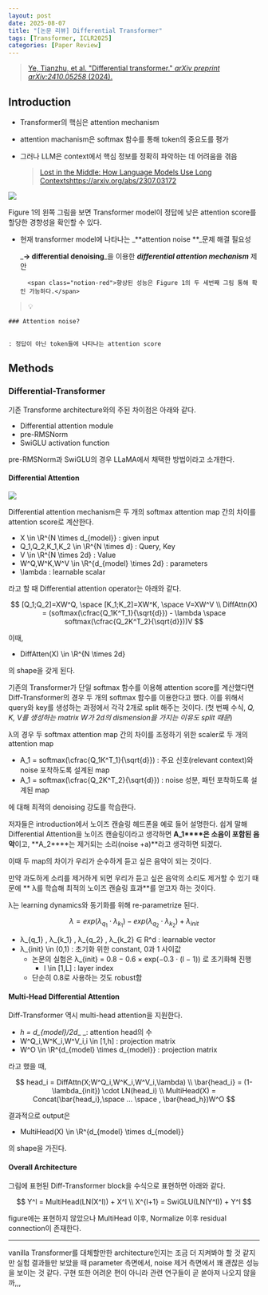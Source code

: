 ```yaml
---
layout: post
date: 2025-08-07
title: "[논문 리뷰] Differential Transformer"
tags: [Transformer, ICLR2025]
categories: [Paper Review]
---
```


> [Ye, Tianzhu, et al. "Differential transformer." ](https://arxiv.org/abs/2410.05258)[_arXiv preprint arXiv:2410.05258_](https://arxiv.org/abs/2410.05258)[ (2024).](https://arxiv.org/abs/2410.05258)



## Introduction

- Transformer의 핵심은 attention mechanism
- attention machanism은 softmax 함수를 통해 token의 중요도를 평가
- 그러나 LLM은 context에서 핵심 정보를 정확히 파악하는 데 어려움을 겪음

	> [Lost in the Middle: How Language Models Use Long Contextshttps://arxiv.org/abs/2307.03172](https://arxiv.org/abs/2307.03172)


![](https://prod-files-secure.s3.us-west-2.amazonaws.com/542b861c-36a8-4051-84e5-8804b6728dba/9083ea56-691a-4752-ae26-47f403431ac8/image.png?X-Amz-Algorithm=AWS4-HMAC-SHA256&X-Amz-Content-Sha256=UNSIGNED-PAYLOAD&X-Amz-Credential=ASIAZI2LB4664YBWRLQW%2F20250815%2Fus-west-2%2Fs3%2Faws4_request&X-Amz-Date=20250815T042010Z&X-Amz-Expires=3600&X-Amz-Security-Token=IQoJb3JpZ2luX2VjEAkaCXVzLXdlc3QtMiJIMEYCIQC8P%2FJkm4PWoCSXvDjzyJVp%2FrtfiGVxoikoDB44Hwn3DgIhAK%2Fw9YEbr34nR5CX%2B2pxdk4VQFF6U%2FBBDgJkmTQ1M0cGKv8DCFIQABoMNjM3NDIzMTgzODA1IgzwjKSS8hGhfkIK1yEq3ANrmWT1xzyJODdojnym4Y8K4xNRdV0FP2%2F98bWZzgdMyv3WYtGi27tMT8Mfjm%2F0P9C0H2RoyrG%2BgkGj%2Fr8dJPHBYaux9b5yECQX2BAfvfAOaBwkkOMU3WtcTGpnIpLY3HzHy5UZZ%2BcPy%2BiM7x4e8iZta2P41dEo4kLQjrhwzF1UeotQWzHEUdOs0UGT4Q8E6WAM08%2BJB9MpPkGyD9h5SNxbm3H%2FRdF2LHn0ctzSha%2FyrssFccM%2BDlGkjmYpJZkjqN%2BuAiYoDY3C9TZR%2BuVXV4%2BjFobEKxm5aeTGH%2FiAjtVznIMGZtPoHse5oiMVMs64fc02MKUmEmEjy8M9oVEdVSiqDP6xnaD5ixaZhJYYHey9mqbCAmlaJmxDTJb7ktmYy4D%2FK8LXYbK3RNxE%2FmZf9na8B0IBbJCaGFmhEbLSnZZHmkNe2yIWKuca2BUbOzkQZJOlI3ZHBAIUKNzmopdVc%2FfhsCrPqGHfy16j%2BIoZxLrzmqlJ6rVdum9%2BAh8plyiifV1Sno7gNz0RNzJR86j7LEkiASI9BvxQD196j3bOfyfpdqkF086VeuL6dhkvWTsDQAmEl%2FZeVkHZJT4%2FBQoDzKGPKClw7CMWGjXFMklcJ8M0I2oR8yVQ3qAX3Wu5xTCZh%2FrEBjqkASG0nOPvWeALJv9bKghKH607gtfoK%2BdeVNBbvJ9GoCiDw93aPEVw%2B0VcEDyPLjKtFUf0W5xI9Ll1QNAgYveWhA1NQS4PGY36fjeZ20gqqyWc%2FJCmNaSTEp7u%2FKnyA%2FZIoHfmscxphANlkaOK4MnHLOU44P2eXOqMPjM4t%2BSLbuhekCEzB66CkcldF%2BQnD%2BG3a%2BnjCiAwKxSKatzSlP%2FXXXkXqxW8&X-Amz-Signature=f86cce0b05c00a9f793f214f9476b8b8d62ba762b5a23c6dc5e14aef5241e2fc&X-Amz-SignedHeaders=host&x-amz-checksum-mode=ENABLED&x-id=GetObject)


Figure 1의 왼쪽 그림을 보면 Transformer model이 정답에 낮은 attention score를 할당한 경향성을 확인할 수 있다.

- 현재 transformer model에 나타나는 _**attention noise **_문제 해결 필요성

	_**→ differential denoising**_을 이용한 _**differential attention mechanism**_ 제안


		<span class="notion-red">향상된 성능은 Figure 1의 두 세번째 그림 통해 확인 가능하다.</span>


> 💡 


	### Attention noise?


	: 정답이 아닌 token들에 나타나는 attention score



## Methods



### Differential-Transformer


기존 Transforme architecture와의 주된 차이점은 아래와 같다.

- Differential attention module
- pre-RMSNorm
- SwiGLU activation function

pre-RMSNorm과 SwiGLU의 경우 LLaMA에서 채택한 방법이라고 소개한다.



#### Differential Attention


![](https://prod-files-secure.s3.us-west-2.amazonaws.com/542b861c-36a8-4051-84e5-8804b6728dba/116d70b2-1963-4810-9167-f4c7d8a06e8f/image.png?X-Amz-Algorithm=AWS4-HMAC-SHA256&X-Amz-Content-Sha256=UNSIGNED-PAYLOAD&X-Amz-Credential=ASIAZI2LB4664YBWRLQW%2F20250815%2Fus-west-2%2Fs3%2Faws4_request&X-Amz-Date=20250815T042010Z&X-Amz-Expires=3600&X-Amz-Security-Token=IQoJb3JpZ2luX2VjEAkaCXVzLXdlc3QtMiJIMEYCIQC8P%2FJkm4PWoCSXvDjzyJVp%2FrtfiGVxoikoDB44Hwn3DgIhAK%2Fw9YEbr34nR5CX%2B2pxdk4VQFF6U%2FBBDgJkmTQ1M0cGKv8DCFIQABoMNjM3NDIzMTgzODA1IgzwjKSS8hGhfkIK1yEq3ANrmWT1xzyJODdojnym4Y8K4xNRdV0FP2%2F98bWZzgdMyv3WYtGi27tMT8Mfjm%2F0P9C0H2RoyrG%2BgkGj%2Fr8dJPHBYaux9b5yECQX2BAfvfAOaBwkkOMU3WtcTGpnIpLY3HzHy5UZZ%2BcPy%2BiM7x4e8iZta2P41dEo4kLQjrhwzF1UeotQWzHEUdOs0UGT4Q8E6WAM08%2BJB9MpPkGyD9h5SNxbm3H%2FRdF2LHn0ctzSha%2FyrssFccM%2BDlGkjmYpJZkjqN%2BuAiYoDY3C9TZR%2BuVXV4%2BjFobEKxm5aeTGH%2FiAjtVznIMGZtPoHse5oiMVMs64fc02MKUmEmEjy8M9oVEdVSiqDP6xnaD5ixaZhJYYHey9mqbCAmlaJmxDTJb7ktmYy4D%2FK8LXYbK3RNxE%2FmZf9na8B0IBbJCaGFmhEbLSnZZHmkNe2yIWKuca2BUbOzkQZJOlI3ZHBAIUKNzmopdVc%2FfhsCrPqGHfy16j%2BIoZxLrzmqlJ6rVdum9%2BAh8plyiifV1Sno7gNz0RNzJR86j7LEkiASI9BvxQD196j3bOfyfpdqkF086VeuL6dhkvWTsDQAmEl%2FZeVkHZJT4%2FBQoDzKGPKClw7CMWGjXFMklcJ8M0I2oR8yVQ3qAX3Wu5xTCZh%2FrEBjqkASG0nOPvWeALJv9bKghKH607gtfoK%2BdeVNBbvJ9GoCiDw93aPEVw%2B0VcEDyPLjKtFUf0W5xI9Ll1QNAgYveWhA1NQS4PGY36fjeZ20gqqyWc%2FJCmNaSTEp7u%2FKnyA%2FZIoHfmscxphANlkaOK4MnHLOU44P2eXOqMPjM4t%2BSLbuhekCEzB66CkcldF%2BQnD%2BG3a%2BnjCiAwKxSKatzSlP%2FXXXkXqxW8&X-Amz-Signature=b9109484cf567f3dca99cfc2a13331984de008a88fc568c9e87f6d477b469af5&X-Amz-SignedHeaders=host&x-amz-checksum-mode=ENABLED&x-id=GetObject)


Differential attention mechanism은 두 개의 softmax attention map 간의 차이를 attention score로 계산한다.

- X \in \R^{N \times d\_{model}} : given input
- Q\_1,Q\_2,K\_1,K\_2 \in \R^{N \times d} : Query, Key
- V \in \R^{N \times 2d} : Value
- W^Q,W^K,W^V \in \R^{d\_{model} \times 2d} : parameters
- \lambda : learnable scalar

라고 할 때 Differential attention operator는 아래와 같다.


$$
[Q_1;Q_2]=XW^Q, \space [K_1;K_2]=XW^K, \space V=XW^V \\
DiffAttn(X) = (softmax(\cfrac{Q_1K^T_1}{\sqrt{d}}) - \lambda \space softmax(\cfrac{Q_2K^T_2}{\sqrt{d}}))V
$$


이때,

- DiffAtten(X) \in \R^{N \times 2d}

의 shape을 갖게 된다.


기존의 Transformer가 단일 softmax 함수를 이용해 attention score를 계산했다면 Diff-Transformer의 경우 두 개의 softmax 함수를 이용한다고 했다. 이를 위해서 query와 key를 생성하는 과정에서 각각 2개로 split 해주는 것이다. <span class="notion-red">(첫 번째 수식, </span><span class="notion-red">_Q, K, V를 생성하는 matrix W가 2d의 dismension을 가지는 이유도 split 때문_</span><span class="notion-red">)</span>


 λ의 경우 두 softmax attention map 간의 차이를 조정하기 위한 scaler로 두 개의 attention map

- A\_1 = softmax(\cfrac{Q\_1K^T\_1}{\sqrt{d}}) : 주요 신호(relevant context)와 noise 포착하도록 설계된 map
- A\_1 = softmax(\cfrac{Q\_2K^T\_2}{\sqrt{d}}) : noise 성분, 패턴 포착하도록 설계된 map 

에 대해 최적의 denoising 강도를 학습한다.


저자들은 introduction에서 노이즈 캔슬링 헤드폰을 예로 들어 설명한다. 쉽게 말해 Differential Attention을 노이즈 캔슬링이라고 생각하면 **A\_1****은 소음이 포함된 음악**이고, **A\_2****는 제거되는 소리(noise +a)**라고 생각하면 되겠다. 


이때 두 map의 차이가 우리가 순수하게 듣고 싶은 음악이 되는 것이다. 


만약 과도하게 소리를 제거하게 되면 우리가 듣고 싶은 음악의 소리도 제거할 수 있기 때문에 ** λ를 학습해 최적의 노이즈 캔슬링 효과**를 얻고자 하는 것이다.


λ는 learning dynamics와 동기화를 위해 re-parametrize 된다.


$$
\lambda = exp(\lambda_{q_1} \cdot \lambda_{k_1}) - exp(\lambda_{q_2} \cdot \lambda_{k_2}) + \lambda_{init}
$$

- λ\_{q\_1} , λ\_{k\_1} , λ\_{q\_2} , λ\_{k\_2} ∈ R^d : learnable vector
- λ\_{init} \in (0,1) : 초기화 위한 constant, 0과 1 사이값
	- 논문의 실험은 λ\_{init} = 0.8 − 0.6 × exp(−0.3 · (l − 1)) 로 초기화해 진행
		- l \in [1,L] : layer index
	- 단순히 0.8로 사용하는 것도 robust함


#### **Multi-Head Differential Attention**


Diff-Transformer 역시 multi-head attention을 지원한다.

- _h = d\_{model}/2d__ _: attention head의 수
- W^Q\_i,W^K\_i,W^V\_i,i \in [1,h] : projection matrix
- W^O \in \R^{d\_{model} \times d\_{model}} : projection matrix

라고 했을 때,


$$
head_i = DiffAttn(X;W^Q_i,W^K_i,W^V_i,\lambda) \\
\bar{head_i} = (1-\lambda_{init}) \cdot LN(head_i) \\
MultiHead(X) = Concat(\bar{head_i},\space ... \space , \bar{head_h})W^O
$$


결과적으로 output은

- MultiHead(X) \in \R^{d\_{model} \times d\_{model}}

의 shape을 가진다.



#### Overall Architecture


그림에 표현된 Diff-Transformer block을 수식으로 표현하면 아래와 같다.


$$
Y^l = MultiHead(LN(X^l)) + X^l \\
X^{l+1} = SwiGLU(LN(Y^l)) + Y^l
$$


figure에는 표현하지 않았으나 MultiHead 이후, Normalize 이후 residual connection이 존재한다.


---


vanilla Transformer를 대체할만한 architecture인지는 조금 더 지켜봐야 할 것 같지만 실험 결과들만 보았을 때 parameter 측면에서, noise 제거 측면에서 꽤 괜찮은 성능을 보이는 것 같다. 구현 또한 어려운 편이 아니라 관련 연구들이 곧 쏟아져 나오지 않을까,,,

